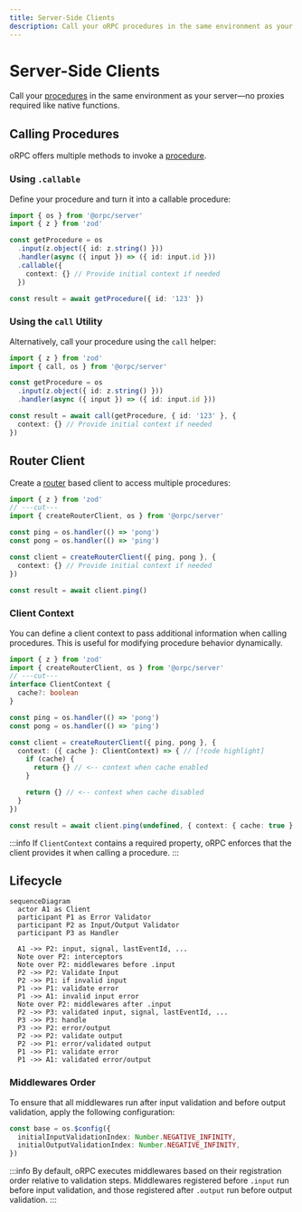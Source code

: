 ```yaml
---
title: Server-Side Clients
description: Call your oRPC procedures in the same environment as your server like native functions.
---
```


# Server-Side Clients

Call your [procedures](/docs/procedure) in the same environment as your server—no proxies required like native functions.

## Calling Procedures

oRPC offers multiple methods to invoke a [procedure](/docs/procedure).

### Using `.callable`

Define your procedure and turn it into a callable procedure:

```ts twoslash
import { os } from '@orpc/server'
import { z } from 'zod'

const getProcedure = os
  .input(z.object({ id: z.string() }))
  .handler(async ({ input }) => ({ id: input.id }))
  .callable({
    context: {} // Provide initial context if needed
  })

const result = await getProcedure({ id: '123' })
```

### Using the `call` Utility

Alternatively, call your procedure using the `call` helper:

```ts twoslash
import { z } from 'zod'
import { call, os } from '@orpc/server'

const getProcedure = os
  .input(z.object({ id: z.string() }))
  .handler(async ({ input }) => ({ id: input.id }))

const result = await call(getProcedure, { id: '123' }, {
  context: {} // Provide initial context if needed
})
```

## Router Client

Create a [router](/docs/router) based client to access multiple procedures:

```ts twoslash
import { z } from 'zod'
// ---cut---
import { createRouterClient, os } from '@orpc/server'

const ping = os.handler(() => 'pong')
const pong = os.handler(() => 'ping')

const client = createRouterClient({ ping, pong }, {
  context: {} // Provide initial context if needed
})

const result = await client.ping()
```

### Client Context

You can define a client context to pass additional information when calling procedures. This is useful for modifying procedure behavior dynamically.

```ts twoslash
import { z } from 'zod'
import { createRouterClient, os } from '@orpc/server'
// ---cut---
interface ClientContext {
  cache?: boolean
}

const ping = os.handler(() => 'pong')
const pong = os.handler(() => 'ping')

const client = createRouterClient({ ping, pong }, {
  context: ({ cache }: ClientContext) => { // [!code highlight]
    if (cache) {
      return {} // <-- context when cache enabled
    }

    return {} // <-- context when cache disabled
  }
})

const result = await client.ping(undefined, { context: { cache: true } })
```

:::info
If `ClientContext` contains a required property, oRPC enforces that the client provides it when calling a procedure.
:::

## Lifecycle

```mermaid
sequenceDiagram
  actor A1 as Client
  participant P1 as Error Validator
  participant P2 as Input/Output Validator
  participant P3 as Handler

  A1 ->> P2: input, signal, lastEventId, ...
  Note over P2: interceptors
  Note over P2: middlewares before .input
  P2 ->> P2: Validate Input
  P2 ->> P1: if invalid input
  P1 ->> P1: validate error
  P1 ->> A1: invalid input error
  Note over P2: middlewares after .input
  P2 ->> P3: validated input, signal, lastEventId, ...
  P3 ->> P3: handle
  P3 ->> P2: error/output
  P2 ->> P2: validate output
  P2 ->> P1: error/validated output
  P1 ->> P1: validate error
  P1 ->> A1: validated error/output
```

### Middlewares Order

To ensure that all middlewares run after input validation and before output validation, apply the following configuration:

```ts
const base = os.$config({
  initialInputValidationIndex: Number.NEGATIVE_INFINITY,
  initialOutputValidationIndex: Number.NEGATIVE_INFINITY,
})
```

:::info
By default, oRPC executes middlewares based on their registration order relative to validation steps. Middlewares registered before `.input` run before input validation, and those registered after `.output` run before output validation.
:::
